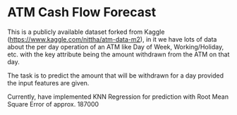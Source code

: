 # ATM Cash Flow Forecast
This is a publicly available dataset forked from Kaggle (https://www.kaggle.com/nittha/atm-data-m2), in it we have lots of data about the per day operation of an ATM like Day of Week, Working/Holiday, etc. with the key attribute being the amount withdrawn from the ATM on that day.

The task is to predict the amount that will be withdrawn for a day provided the input features are given.

Currently, have implemented KNN Regression for prediction with Root Mean Square Error of approx. 187000
